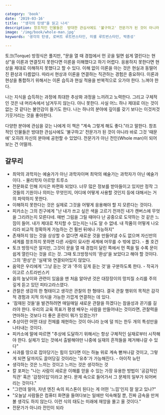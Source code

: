```yaml
---

category: 'book'
date: '2019-03-16'
title: '"생각의 탄생"을 읽고 나서'
description: 창조적인 인물들은  방대한 관심사에도 '불구하고' 전문가가 된 것이 아니라 바로 그것 '때문에' 오히려 자신의 분야에 공헌할 수 있었다. 전문가가 아닌 전인(Whole man)이 되어보는 건 어떨까.
image: '/img/book/whole-man.jpg'
keywords: '생각의 탄생, 로버트 루트번스타인, 미셸 루트번스타인, 박종성'

---
```


토크(Torque) 방정식은 풀지만, "문을 열 때 경첩에서 먼 곳을 밀면 쉽게 열린다는 현상"을 이론과 연결짓지 못한다면 이론을 이해했다고 하기 어렵다. 응용하지 못한다면 현상을 제대로 이해하지 못했다고 할 수 있다. 이해 없이 이론을 아는 것은 현실과 동떨어진 환상과 다름없다. 따라서 현상과 이론을 연결하는 직관하는 경험은 중요하다. 이론과 현상을 통합하기 위해서는 이론 습득과 현실 적용을 반복적으로 오가야 한다. 느껴야 한다. 

나는 지식을 습득하는 과정에 최대한 추상화 과정을 느끼려고 노력한다. 그리고 구체적인 것은 내 머리속에서 남겨두지 않는다. 아니 못한다. 사실 어느 하나 제대로 아는 것이 없는 것 같다는 불안감이 들기도 한다. 나는 하나의 분야에 깊이를 갖기 보다는 이것저것 기웃거리는 것을 좋아한다.

다양한 분야에 관심을 갖는 나에게 이 책은 "계속 그렇게 해도 좋다."라고 말한다. 창조적인 인물들은  방대한 관심사에도 '불구하고' 전문가가 된 것이 아니라 바로 그것 '때문에' 오히려 자신의 분야에 공헌할 수 있었다. 전문가가 아닌 전인(Whole man)이 되어보는 건 어떨까.

## 갈무리

- 최악의 과학자는 예술가가 아닌 과학자이며 최악의 예술가는 과학자가 아닌 예술가이다. - 물리학자 아르망 트루소
- 전문화로 인해 지식은 파편화 되었다. 너무 많은 정보를 받아들이고 있지만 정작 그것들의 기원이나 의미는 무엇인지, 어디에 어떻게 사용할 것인지 등에 대해서는 거의 파악하지 못한다.
- 이해하지 못한다는 것은 실제로 그것을 어떻게 응용해야 할 지 모른다는 것이다.
- 피카소는 그의 친구에게 "난 내가 쓰고 싶은 색을 고르기 전까진 내가 캔버스에 무엇을 그리려는지 모른다네. 매번 그림을 그릴 때마다 난 공중으로 도약하는 것 같은 느낌이 들어. 내가 제대로 착지할 수 있는지는 나도 알 수 없네. 내 작품이 어떻게 나오리라 비교적 정확하게 가늠하는 건 훨씬 뒤에나 가능하지"
- 존재하지 않는 것을 상상할 수 없다면 새로운 것을 만들어낼 수도 없으며
자신만의 세계를 창조하지 못하면 다른 사람이 묘사한 세계에 머무를 수 밖에 없다. - 폴 호건
- 토크 방정식은 알지만, 그것이 문을 열 때 경첩이 달린 쪽에서 먼 쪽을 밀 수록 문이 쉽게 열린다는 것을 르는 것. 그때 토크방정식의 '환상'을 보았다고 해야 할 것이다. 그의 '환상'은 '실재'와 연결되어있지 않았다.
- 음악은 우리에게 '그냥 듣는 것'과 '주의 깊게 듣는 것'을 구분하도록 한다. - 작곡가 이고르 스트라빈스키
- 음의 높낮이와 관련이 있음을 맨 처음 알아낸 것은 대장장이의 망치질 소리를 주의 깊게 듣고 있던 피타고라스였다.
- 관찰은 생강의 한 형태이고 생각은 관찰의 한 형태다. 결국 관찰 행위의 목적은 감각적 경험과 지적 의식을 가능한 가깝게 연결하는 데 있다.
- '잠재된 것들'을 발견하려면 매일매일 새로운 관찰을 하겠다는 참을성과 끈기를 길러야 한다. 우리의 교육 목표가 평생 배우는 사람을 만들어내는 것이라면, 관찰력을 연마하는 것보다 더 좋은 훈련이 뭐가 있겠는가?
- 추상이란 어떤 대상 전체를 재현하는 것이 아니라 눈에 덜 띄는 한두 개의 특성만을 나타내는 것이다.
- 피카소에 말에 따르면 "추상에 도달하기 위해서는 항상 구체적인 실재로부터 시작해야 한다. 실체가 있는 것에서 출발해야만 나중에 실재의 흔적들을 제거해나갈 수 있다"
- 사과를 땅으로 잡아당기는 힘이 있다면 이는 하늘 위로 계속 뻗쳐나갈 것이고, 그렇게 되면 달까지도 끌어당길 것이라는 '유추'가 가능해진다. - 아이작 뉴턴
- 생각하는 것은 느끼는 것이고 느끼는 것은 생각하는 것
- 칼 포퍼는 "나는 사람이 새로운 이해를 얻을 수 있는 가장 유용한 방법이 '공감적인 직관' 혹은 '감정이입'이라고 본다. 문제 속으로 들어가서 그 문제의 일부가 되어버리는 것이다."
- "그런데 말야, 자넨 엔진 속의 피스톤이 된다는 게 어떤 '느낌'인지 잘 알고 있나?"
- "오늘날 사람들은 컴퓨터 화면을 들여다보는 일에만 익숙해질 뿐, 진짜 금속을 만져볼 생각도 하지 않는다. 이런 식의 태도는 미래에 재앙을 몰고 올 것이다."
- 전문가가 아니라 전인이 되라